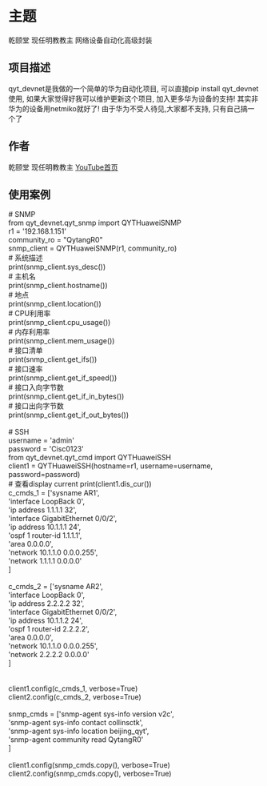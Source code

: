 # 主题

乾颐堂 现任明教教主 网络设备自动化高级封装

## 项目描述

qyt_devnet是我做的一个简单的华为自动化项目, 可以直接pip install qyt_devnet使用, 如果大家觉得好我可以维护更新这个项目, 加入更多华为设备的支持! 其实非华为的设备用netmiko就好了! 由于华为不受人待见,大家都不支持, 只有自己搞一个了


## 作者

乾颐堂 现任明教教主 [YouTube首页](https://www.youtube.com/channel/UCsvHsD_g8j2IEZDlVzMC3Qw)

## 使用案例

\# SNMP<br>
from qyt_devnet.qyt_snmp import QYTHuaweiSNMP<br>
r1 = '192.168.1.151'<br>
community_ro = "QytangR0"<br>
snmp_client = QYTHuaweiSNMP(r1, community_ro)<br>
\# 系统描述<br>
print(snmp_client.sys_desc())<br>
\# 主机名<br>
print(snmp_client.hostname())<br>
\# 地点<br>
print(snmp_client.location())<br>
\# CPU利用率<br>
print(snmp_client.cpu_usage())<br>
\# 内存利用率<br>
print(snmp_client.mem_usage())<br>
\# 接口清单<br>
print(snmp_client.get_ifs())<br>
\# 接口速率<br>
print(snmp_client.get_if_speed())<br>
\# 接口入向字节数<br>
print(snmp_client.get_if_in_bytes())<br>
\# 接口出向字节数<br>
print(snmp_client.get_if_out_bytes())<br>
<br>
\# SSH<br>
username = 'admin'<br>
password = 'Cisc0123'<br>
from qyt_devnet.qyt_cmd import QYTHuaweiSSH<br>
client1 = QYTHuaweiSSH(hostname=r1, username=username, password=password)<br>
\# 查看display current
print(client1.dis_cur())<br>
c_cmds_1 = \['sysname AR1',<br>
            'interface LoopBack 0',<br>
            'ip address 1.1.1.1 32',<br>
            'interface GigabitEthernet 0/0/2',<br>
            'ip address 10.1.1.1 24',<br>
            'ospf 1 router-id 1.1.1.1',<br>
            'area 0.0.0.0',<br>
            'network 10.1.1.0 0.0.0.255',<br>
            'network 1.1.1.1 0.0.0.0'<br>
            ]<br>
<br>
c_cmds_2 = \['sysname AR2',<br>
            'interface LoopBack 0',<br>
            'ip address 2.2.2.2 32',<br>
            'interface GigabitEthernet 0/0/2',<br>
            'ip address 10.1.1.2 24',<br>
            'ospf 1 router-id 2.2.2.2',<br>
            'area 0.0.0.0',<br>
            'network 10.1.1.0 0.0.0.255',<br>
            'network 2.2.2.2 0.0.0.0'<br>
            ]<br>
<br>            
client1.config(c_cmds_1, verbose=True)<br>
client2.config(c_cmds_2, verbose=True)<br>
<br>
snmp_cmds = \['snmp-agent sys-info version v2c',<br>
             'snmp-agent sys-info contact collinsctk',<br>
             'snmp-agent sys-info location beijing_qyt',<br>
             'snmp-agent community read QytangR0'<br>
             ]<br>
<br>
client1.config(snmp_cmds.copy(), verbose=True)<br>
client2.config(snmp_cmds.copy(), verbose=True)<br>

